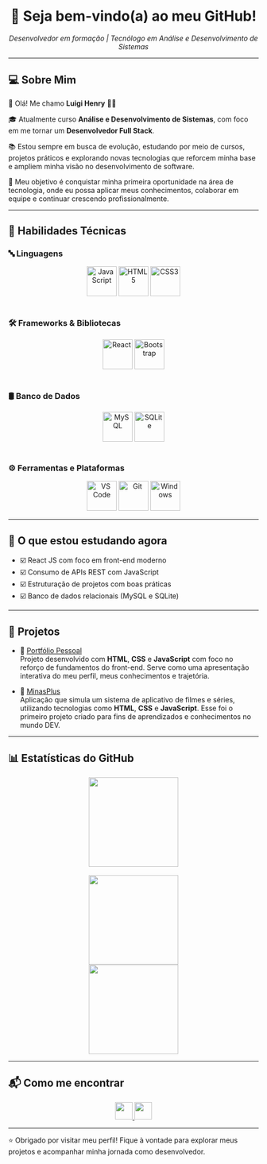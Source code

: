 <h1 align="center">👋 Seja bem-vindo(a) ao meu GitHub!</h1> 

<p align="center"><i>Desenvolvedor em formação | Tecnólogo em Análise e Desenvolvimento de Sistemas</i></p>

---

## 💻 Sobre Mim

👋 Olá! Me chamo **Luigi Henry** 👨‍💻

🎓 Atualmente curso **Análise e Desenvolvimento de Sistemas**, com foco em me tornar um **Desenvolvedor Full Stack**.

📚 Estou sempre em busca de evolução, estudando por meio de cursos, projetos práticos e explorando novas tecnologias que reforcem minha base e ampliem minha visão no desenvolvimento de software.

🚀 Meu objetivo é conquistar minha primeira oportunidade na área de tecnologia, onde eu possa aplicar meus conhecimentos, colaborar em equipe e continuar crescendo profissionalmente.

---

## 🧠 Habilidades Técnicas

### 🔤 Linguagens

<div align="center">
  <img src="https://cdn.jsdelivr.net/gh/devicons/devicon/icons/javascript/javascript-original.svg" height="60" alt="JavaScript" />
  <img src="https://cdn.jsdelivr.net/gh/devicons/devicon/icons/html5/html5-original.svg" height="60" alt="HTML5" />
  <img src="https://cdn.jsdelivr.net/gh/devicons/devicon/icons/css3/css3-original.svg" height="60" alt="CSS3" />
</div>

<br/>

### 🛠️ Frameworks & Bibliotecas

<div align="center">
  <img src="https://cdn.jsdelivr.net/gh/devicons/devicon/icons/react/react-original.svg" height="60" alt="React" />
  <img src="https://cdn.jsdelivr.net/gh/devicons/devicon/icons/bootstrap/bootstrap-original.svg" height="60" alt="Bootstrap" />
</div>

<br/>

### 🛢️ Banco de Dados

<div align="center">
  <img src="https://cdn.jsdelivr.net/gh/devicons/devicon/icons/mysql/mysql-original.svg" height="60" alt="MySQL" />
  <img src="https://cdn.jsdelivr.net/gh/devicons/devicon/icons/sqlite/sqlite-original.svg" height="60" alt="SQLite" />
</div>

<br/>

### ⚙️ Ferramentas e Plataformas

<div align="center">
  <img src="https://cdn.jsdelivr.net/gh/devicons/devicon/icons/vscode/vscode-original.svg" height="60" alt="VS Code" />
  <img src="https://cdn.jsdelivr.net/gh/devicons/devicon/icons/git/git-original.svg" height="60" alt="Git" />
  <img src="https://cdn.jsdelivr.net/gh/devicons/devicon/icons/windows8/windows8-original.svg" height="60" alt="Windows" />
</div>

---

## 🧭 O que estou estudando agora

- ☑️ React JS com foco em front-end moderno  
- ☑️ Consumo de APIs REST com JavaScript  
- ☑️ Estruturação de projetos com boas práticas  
- ☑️ Banco de dados relacionais (MySQL e SQLite)

---

## 📌 Projetos

- 🔗 [Portfólio Pessoal](https://github.com/luigihenrydev/LuigiHenry_Portfolio)  
Projeto desenvolvido com **HTML**, **CSS** e **JavaScript** com foco no reforço de fundamentos do front-end. Serve como uma apresentação interativa do meu perfil, meus conhecimentos e trajetória.

- 🔗 [MinasPlus](https://github.com/luigihenrydev/MinasPlus)  
Aplicação que simula um sistema de aplicativo de filmes e séries, utilizando tecnologias como **HTML**, **CSS** e **JavaScript**. Esse foi o primeiro projeto criado para fins de aprendizados e conhecimentos no mundo DEV.


---


## 📊 Estatísticas do GitHub

<div align="center">
  <img height="180em" src="https://github-readme-stats.vercel.app/api?username=luigihenrydev&show_icons=true&theme=tokyonight&include_all_commits=true&count_private=true" />
  <br/><br/>
  <img height="180em" src="https://github-readme-stats.vercel.app/api/top-langs/?username=luigihenrydev&layout=compact&langs_count=6&theme=tokyonight" />
</div>

<div align="center">
  <img height="180em" src="https://github-readme-streak-stats.herokuapp.com/?user=luigihenrydev&theme=tokyonight&hide_border=false" />
</div>


---

## 📬 Como me encontrar

<div align="center">
  <a href="mailto:luigihenry2018@gmail.com">
    <img src="https://img.shields.io/static/v1?message=Gmail&logo=gmail&label=&color=FF6584&logoColor=white&labelColor=&style=for-the-badge" height="35" />
  </a> 
  <a href="https://www.linkedin.com/in/luigi-henry-c-araujo/">
    <img src="https://img.shields.io/static/v1?message=LinkedIn&logo=linkedin&label=&color=0077B5&logoColor=white&labelColor=&style=for-the-badge" height="35" />
  </a>
</div>

---

⭐ Obrigado por visitar meu perfil! Fique à vontade para explorar meus projetos e acompanhar minha jornada como desenvolvedor.
